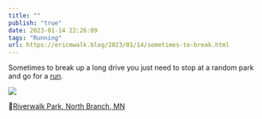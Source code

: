 ```yaml
---
title: ""
publish: "true"
date: 2023-01-14 22:26:09
tags: "Running"
url: https://ericmwalk.blog/2023/01/14/sometimes-to-break.html
---
```


Sometimes to break up a long drive you just need to stop at a random park and go for a [run](http://www.strava.com/activities/8392797766).

![](https://ericmwalk.blog/uploads/2023/9d78729813.jpg)

📍[Riverwalk Park, North Branch, MN](https://maps.apple.com/?address=Riverwalk%20Park,%2039101%E2%80%9339299%20Forest%20Blvd,%20North%20Branch,%20MN%20%2055056,%20United%20States&auid=15782918239301751162&ll=45.517083,-92.978910&lsp=9902&q=Riverwalk%20Park&t=m)